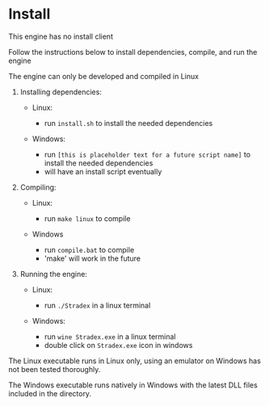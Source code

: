 # Install

This engine has no install client

Follow the instructions below to install dependencies, compile, and run the engine

The engine can only be developed and compiled in Linux

1. Installing dependencies:
    * Linux:
      * run `install.sh` to install the needed dependencies

    * Windows:
      * run `[this is placeholder text for a future script name]` to install the needed dependencies
      * will have an install script eventually

2. Compiling:
    * Linux:
      * run `make linux` to compile

    * Windows
      * run `compile.bat` to compile
      * 'make' will work in the future

3. Running the engine:
    * Linux:
      * run `./Stradex` in a linux terminal

    * Windows:
      * run `wine Stradex.exe` in a linux terminal
      * double click on `Stradex.exe` icon in windows

The Linux executable runs in Linux only, using an emulator on Windows has not been tested thoroughly.

The Windows executable runs natively in Windows with the latest DLL files included in the directory.
